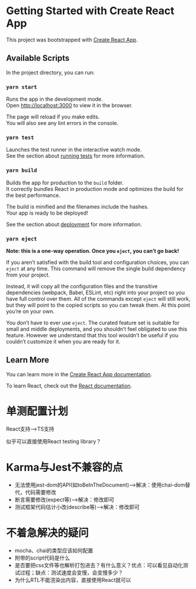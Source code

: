 # Getting Started with Create React App

This project was bootstrapped with [Create React App](https://github.com/facebook/create-react-app).

## Available Scripts

In the project directory, you can run:

### `yarn start`

Runs the app in the development mode.\
Open [http://localhost:3000](http://localhost:3000) to view it in the browser.

The page will reload if you make edits.\
You will also see any lint errors in the console.

### `yarn test`

Launches the test runner in the interactive watch mode.\
See the section about [running tests](https://facebook.github.io/create-react-app/docs/running-tests) for more information.

### `yarn build`

Builds the app for production to the `build` folder.\
It correctly bundles React in production mode and optimizes the build for the best performance.

The build is minified and the filenames include the hashes.\
Your app is ready to be deployed!

See the section about [deployment](https://facebook.github.io/create-react-app/docs/deployment) for more information.

### `yarn eject`

**Note: this is a one-way operation. Once you `eject`, you can’t go back!**

If you aren’t satisfied with the build tool and configuration choices, you can `eject` at any time. This command will remove the single build dependency from your project.

Instead, it will copy all the configuration files and the transitive dependencies (webpack, Babel, ESLint, etc) right into your project so you have full control over them. All of the commands except `eject` will still work, but they will point to the copied scripts so you can tweak them. At this point you’re on your own.

You don’t have to ever use `eject`. The curated feature set is suitable for small and middle deployments, and you shouldn’t feel obligated to use this feature. However we understand that this tool wouldn’t be useful if you couldn’t customize it when you are ready for it.

## Learn More

You can learn more in the [Create React App documentation](https://facebook.github.io/create-react-app/docs/getting-started).

To learn React, check out the [React documentation](https://reactjs.org/).


# 单测配置计划
React支持——>TS支持

似乎可以直接使用React testing library？

# Karma与Jest不兼容的点
* 无法使用jest-dom的API(如toBeInTheDocument)——>解决：使用chai-dom替代，代码需要修改
* 断言需要修改(expect等)——>解决：修改即可
* 测试框架代码估计小改(describe等)——>解决：修改即可


# 不着急解决的疑问
* mocha、chai的类型应该如何配置
* 附带的script代码是什么
* 是否要把css文件等也解析打包进去？有什么意义？优点：可以看见自动化测试过程；缺点：测试速度会变慢，会变慢多少？
* 为什么RTL不能渲染出内容，直接使用React就可以